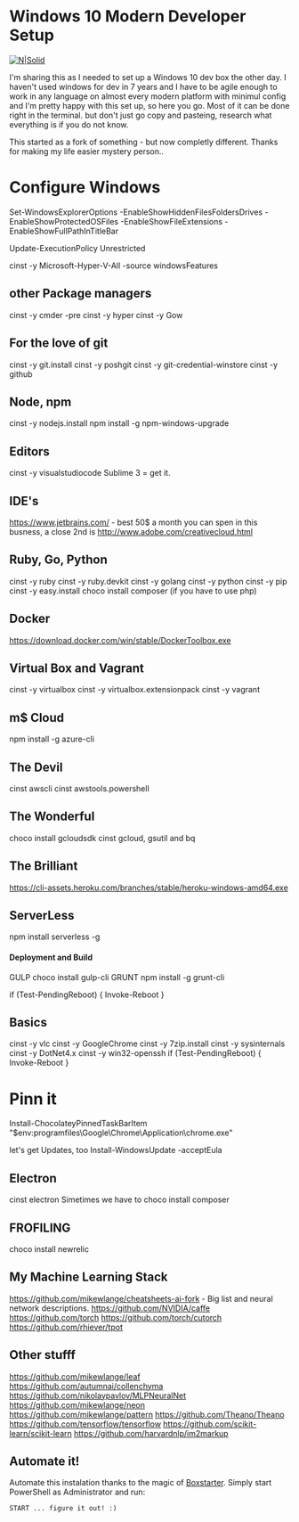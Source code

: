 # Windows 10 Modern Developer Setup
[![N|Solid](https://i.imgur.com/TjqgfC6.png)](https://www.fart.school) <br>

I'm sharing this as I needed to set up a Windows 10 dev box the other day. I haven't used windows for dev in 7 years and I have to be agile enough to work in any language on almost every modern platform with minimul config and I'm pretty happy with this set up, so here you go. Most of it can be done right in the terminal. but don't just go copy and pasteing, research what everything is if you do not know. 

This started as a fork of something - but now completly different. Thanks for making my life easier mystery person.. 

# Configure Windows
Set-WindowsExplorerOptions -EnableShowHiddenFilesFoldersDrives -EnableShowProtectedOSFiles -EnableShowFileExtensions -EnableShowFullPathInTitleBar

Update-ExecutionPolicy Unrestricted

cinst -y Microsoft-Hyper-V-All -source windowsFeatures

## other Package managers
cinst -y cmder -pre
cinst -y hyper
cinst -y Gow

## For the love of git
cinst -y git.install
cinst -y poshgit
cinst -y git-credential-winstore
cinst -y github

## Node, npm
cinst -y nodejs.install
npm install -g npm-windows-upgrade

## Editors
cinst -y visualstudiocode
Sublime 3 = get it. 

## IDE's
https://www.jetbrains.com/ - best 50$ a month you can spen in this busness, a close 2nd is 
http://www.adobe.com/creativecloud.html   

## Ruby, Go, Python
cinst -y ruby
cinst -y ruby.devkit
cinst -y golang
cinst -y python
cinst -y pip
cinst -y easy.install
choco install composer (if you have to use php)

## Docker
 https://download.docker.com/win/stable/DockerToolbox.exe
 
## Virtual Box and Vagrant
cinst -y virtualbox 
cinst -y virtualbox.extensionpack
cinst -y vagrant

## m$ Cloud 
npm install -g azure-cli

## The Devil
cinst awscli
cinst awstools.powershell

## The Wonderful
choco install gcloudsdk
cinst gcloud, gsutil and bq 

## The Brilliant 
https://cli-assets.heroku.com/branches/stable/heroku-windows-amd64.exe

## ServerLess
npm install serverless -g

#### Deployment and Build
GULP
choco install gulp-cli
GRUNT
npm install -g grunt-cli

if (Test-PendingReboot) { Invoke-Reboot }

## Basics
cinst -y vlc
cinst -y GoogleChrome
cinst -y 7zip.install
cinst -y sysinternals
cinst -y DotNet4.x
cinst -y win32-openssh
if (Test-PendingReboot) { Invoke-Reboot }

# Pinn it
Install-ChocolateyPinnedTaskBarItem "$env:programfiles\Google\Chrome\Application\chrome.exe"

let's get Updates, too
Install-WindowsUpdate -acceptEula

## Electron 
cinst electron
Simetimes we have to 
choco install composer

## FROFILING
choco install newrelic

## My Machine Learning Stack
https://github.com/mikewlange/cheatsheets-ai-fork - Big list and neural network descriptions. 
https://github.com/NVIDIA/caffe
https://github.com/torch
https://github.com/torch/cutorch
https://github.com/rhiever/tpot

## Other stufff
https://github.com/mikewlange/leaf
https://github.com/autumnai/collenchyma
https://github.com/nikolaypavlov/MLPNeuralNet
https://github.com/mikewlange/neon
https://github.com/mikewlange/pattern
https://github.com/Theano/Theano
https://github.com/tensorflow/tensorflow
https://github.com/scikit-learn/scikit-learn
https://github.com/harvardnlp/im2markup


## Automate it!
Automate this instalation thanks to the magic of [Boxstarter](http://boxstarter.org/). Simply start PowerShell as Administrator and run:

```
START ... figure it out! :)
```
